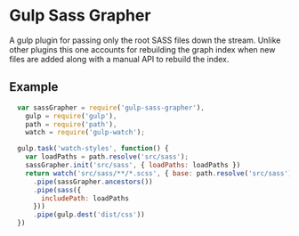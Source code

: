 # Gulp Sass Grapher
A gulp plugin for passing only the root SASS files down the stream. Unlike other plugins this one accounts for rebuilding the graph index when new files are added along with a manual API to rebuild the index.

## Example

```javascript
  var sassGrapher = require('gulp-sass-grapher'),
    gulp = require('gulp'),
    path = require('path'),
    watch = require('gulp-watch');

  gulp.task('watch-styles', function() {
    var loadPaths = path.resolve('src/sass');
    sassGrapher.init('src/sass', { loadPaths: loadPaths })
    return watch('src/sass/**/*.scss', { base: path.resolve('src/sass') })
      .pipe(sassGrapher.ancestors())
      .pipe(sass({
        includePath: loadPaths
      }))
      .pipe(gulp.dest('dist/css'))
  })
```
